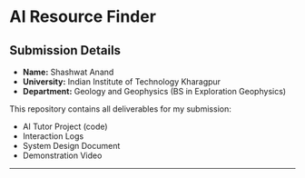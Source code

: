# AI Resource Finder

## Submission Details
- **Name:** Shashwat Anand  
- **University:** Indian Institute of Technology Kharagpur  
- **Department:** Geology and Geophysics (BS in Exploration Geophysics)

This repository contains all deliverables for my submission:
- AI Tutor Project (code)
- Interaction Logs
- System Design Document
- Demonstration Video

---


